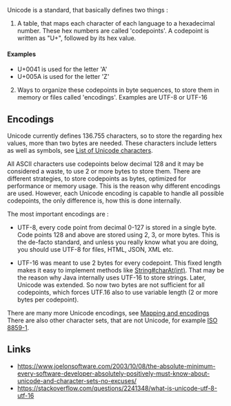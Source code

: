 Unicode is a standard, that basically defines two things :

1. A table, that maps each character of each language to a hexadecimal number.
These hex numbers are called 'codepoints'.
A codepoint is written as "U+", followed by its hex value.
#### Examples ####
* U+0041 is used for the letter 'A'
* U+005A is used for the letter 'Z'

2. Ways to organize these codepoints in byte sequences, to store them in memory or files called 'encodings'.
Examples are UTF-8 or UTF-16

## Encodings ##
Unicode currently defines 136.755 characters, so to store the regarding hex values, more than two bytes are needed.
These characters include letters as well as symbols, see [List of Unicode characters](https://en.wikipedia.org/wiki/List_of_Unicode_characters).

All ASCII characters use codepoints below decimal 128 and it may be considered a waste, to use 2 or more bytes to store them.
There are different strategies, to store codepoints as bytes, optimized for performance or memory usage.
This is the reason why different encodings are used.
However, each Unicode encoding is capable to handle all possible codepoints, the only difference is, how this is done internally.

The most important encodings are :

* UTF-8, every code point from decimal 0-127 is stored in a single byte.
Code points 128 and above are stored using 2, 3, or more bytes.
This is the de-facto standard, and unless you really know what you are doing, you should use UTF-8 for files, HTML, JSON, XML etc.

* UTF-16 was meant to use 2 bytes for every codepoint.
This fixed length makes it easy to implement methods like [String#charAt(int)](https://docs.oracle.com/javase/7/docs/api/java/lang/String.html#charAt(int)).
That may be the reason why Java internally uses UTF-16 to store strings.
Later, Unicode was extended. So now two bytes are not sufficient for all codepoints, which forces UTF.16 also to use variable length (2 or more bytes per codepoint).

There are many more Unicode encodings, see [Mapping and encodings](https://en.wikipedia.org/wiki/Unicode#Mapping_and_encodings)
There are also other character sets, that are not Unicode, for example [ISO 8859-1](https://de.wikipedia.org/wiki/ISO_8859-1).

## Links ##
* https://www.joelonsoftware.com/2003/10/08/the-absolute-minimum-every-software-developer-absolutely-positively-must-know-about-unicode-and-character-sets-no-excuses/
* https://stackoverflow.com/questions/2241348/what-is-unicode-utf-8-utf-16

